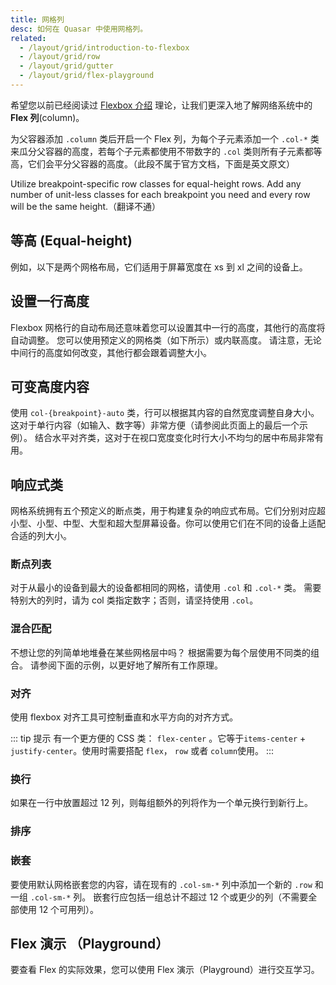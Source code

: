 ```yaml
---
title: 网格列
desc: 如何在 Quasar 中使用网格列。
related:
  - /layout/grid/introduction-to-flexbox
  - /layout/grid/row
  - /layout/grid/gutter
  - /layout/grid/flex-playground
---
```


希望您以前已经阅读过 [Flexbox 介绍](/layout/grid/introduction-to-flexbox) 理论，让我们更深入地了解网络系统中的 **Flex 列**(column)。

为父容器添加 `.column` 类后开启一个 Flex 列，为每个子元素添加一个 `.col-*` 类来瓜分父容器的高度，若每个子元素都使用不带数字的 `.col` 类则所有子元素都等高，它们会平分父容器的高度。（此段不属于官方文档，下面是英文原文）

Utilize breakpoint-specific row classes for equal-height rows. Add any number of unit-less classes for each breakpoint you need and every row will be the same height.（翻译不通）

## 等高 (Equal-height)

例如，以下是两个网格布局，它们适用于屏幕宽度在 xs 到 xl 之间的设备上。

<doc-example title="Equal Height Example" file="grid/ColumnEqualWidth" />

## 设置一行高度
Flexbox 网格行的自动布局还意味着您可以设置其中一行的高度，其他行的高度将自动调整。 您可以使用预定义的网格类（如下所示）或内联高度。 请注意，无论中间行的高度如何改变，其他行都会跟着调整大小。

<doc-example title="设置一行高度" file="grid/ColumnRowWidth" />

## 可变高度内容
使用 `col-{breakpoint}-auto` 类，行可以根据其内容的自然宽度调整自身大小。 这对于单行内容（如输入、数字等）非常方便（请参阅此页面上的最后一个示例）。 结合水平对齐类，这对于在视口宽度变化时行大小不均匀的居中布局非常有用。

<doc-example title="可变高度内容" file="grid/ColumnVariableWidth" />

## 响应式类

网格系统拥有五个预定义的断点类，用于构建复杂的响应式布局。它们分别对应超小型、小型、中型、大型和超大型屏幕设备。你可以使用它们在不同的设备上适配合适的列大小。

### 断点列表
对于从最小的设备到最大的设备都相同的网格，请使用 `.col` 和 `.col-*` 类。 需要特别大的列时，请为 col 类指定数字；否则，请坚持使用 `.col`。

<doc-example title="All breakpoints" file="grid/ColumnAllBreakpoints" />

### 混合匹配

不想让您的列简单地堆叠在某些网格层中吗？ 根据需要为每个层使用不同类的组合。 请参阅下面的示例，以更好地了解所有工作原理。

<doc-example title="Mix and match" file="grid/ColumnMixAndMatch" />

### 对齐

使用 flexbox 对齐工具可控制垂直和水平方向的对齐方式。

<doc-example title="水平对齐" file="grid/ColumnHorizontalAlignment" />

<doc-example title="垂直对齐" file="grid/ColumnVerticalAlignment" />

::: tip 提示
有一个更方便的 CSS 类： `flex-center` 。它等于`items-center` + `justify-center`。使用时需要搭配 `flex`， `row` 或者 `column`使用。
:::

### 换行
如果在一行中放置超过 12 列，则每组额外的列将作为一个单元换行到新行上。

<doc-example title="Wrapping" file="grid/ColumnRowWrapping" />

### 排序

<doc-example title="Reverse" file="grid/ColumnReverse" />

<doc-example title="Flex order" file="grid/ColumnFlexOrder" />

### 嵌套

要使用默认网格嵌套您的内容，请在现有的 `.col-sm-*` 列中添加一个新的 `.row` 和一组 `.col-sm-*` 列。 嵌套行应包括一组总计不超过 12 个或更少的列（不需要全部使用 12 个可用列）。

<doc-example title="Nesting" file="grid/ColumnNesting" />

## Flex 演示 （Playground）
要查看 Flex 的实际效果，您可以使用 Flex 演示（Playground）进行交互学习。


<q-btn push color="brand-primary" icon-right="launch" label="Flex Playground" to="/layout/grid/flex-playground" />
